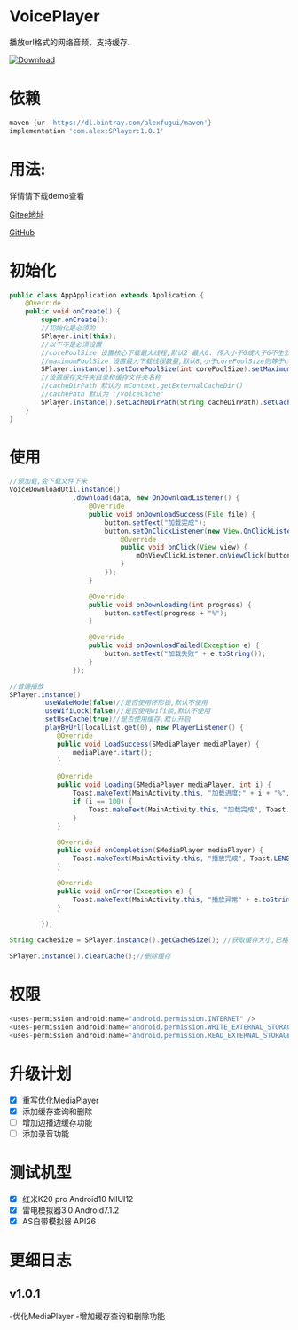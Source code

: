 # VoicePlayer
播放url格式的网络音频，支持缓存.
  
[ ![Download](https://api.bintray.com/packages/alexfugui/maven/sPlayer/images/download.svg?version=1.0.1) ](https://bintray.com/alexfugui/maven/sPlayer/1.0.1/link)

# 依赖 
```groovy
maven {ur 'https://dl.bintray.com/alexfugui/maven'}
implementation 'com.alex:SPlayer:1.0.1'
```

# 用法:
详情请下载demo查看


[Gitee地址](https://gitee.com/alexfugui/VoicePlayer "Gitee")
  
[GitHub](https://github.com/AlexFugui/VoicePlayer "GitHub")

# 初始化
```java
public class AppApplication extends Application {
    @Override
    public void onCreate() {
        super.onCreate();
        //初始化是必须的
        SPlayer.init(this);
        //以下不是必须设置
        //corePoolSize 设置核心下载最大线程,默认2 最大6. 传入小于0或大于6不生效
        //maximumPoolSize 设置最大下载线程数量,默认8,小于corePoolSize则等于corePoolSize,最大数值64,根据机器性能自己选择适当的线程数
        SPlayer.instance().setCorePoolSize(int corePoolSize).setMaximumPoolSize(int maximumPoolSize);
        //设置缓存文件夹目录和缓存文件夹名称
        //cacheDirPath 默认为 mContext.getExternalCacheDir()
        //cachePath 默认为 "/VoiceCache"
        SPlayer.instance().setCacheDirPath(String cacheDirPath).setCachePath(String cachePath);
    }
}
```

# 使用
```java
//预加载,会下载文件下来
VoiceDownloadUtil.instance()
                .download(data, new OnDownloadListener() {
                    @Override
                    public void onDownloadSuccess(File file) {
                        button.setText("加载完成");
                        button.setOnClickListener(new View.OnClickListener() {
                            @Override
                            public void onClick(View view) {
                                mOnViewClickListener.onViewClick(button, position);
                            }
                        });
                    }

                    @Override
                    public void onDownloading(int progress) {
                        button.setText(progress + "%");
                    }

                    @Override
                    public void onDownloadFailed(Exception e) {
                        button.setText("加载失败" + e.toString());
                    }
                });
```

```java
//普通播放
SPlayer.instance()
        .useWakeMode(false)//是否使用环形锁,默认不使用
        .useWifiLock(false)//是否使用wifi锁,默认不使用
        .setUseCache(true)//是否使用缓存,默认开启
        .playByUrl(localList.get(0), new PlayerListener() {
            @Override
            public void LoadSuccess(SMediaPlayer mediaPlayer) {
                mediaPlayer.start();
            }

            @Override
            public void Loading(SMediaPlayer mediaPlayer, int i) {
                Toast.makeText(MainActivity.this, "加载进度:" + i + "%", Toast.LENGTH_SHORT).show();
                if (i == 100) {
                    Toast.makeText(MainActivity.this, "加载完成", Toast.LENGTH_SHORT).show();
                }
            }

            @Override
            public void onCompletion(SMediaPlayer mediaPlayer) {
                Toast.makeText(MainActivity.this, "播放完成", Toast.LENGTH_SHORT).show();
            }

            @Override
            public void onError(Exception e) {
                Toast.makeText(MainActivity.this, "播放异常" + e.toString(), Toast.LENGTH_SHORT).show();
            }

        });
        
String cacheSize = SPlayer.instance().getCacheSize(); //获取缓存大小,已格式化单位

SPlayer.instance().clearCache();//删除缓存

```
# 权限
```java
<uses-permission android:name="android.permission.INTERNET" />
<uses-permission android:name="android.permission.WRITE_EXTERNAL_STORAGE" />
<uses-permission android:name="android.permission.READ_EXTERNAL_STORAGE" />
```

# 升级计划
- [x] 重写优化MediaPlayer
- [x] 添加缓存查询和删除
- [ ] 增加边播边缓存功能
- [ ] 添加录音功能

# 测试机型
- [x] 红米K20 pro Android10 MIUI12
- [x] 雷电模拟器3.0 Android7.1.2
- [x] AS自带模拟器 API26

# 更细日志

## v1.0.1
-优化MediaPlayer
-增加缓存查询和删除功能


